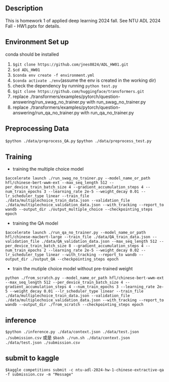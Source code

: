## Description 
This is homework 1 of applied deep learning 2024 fall.
See NTU ADL 2024 Fall - HW1.pptx for details.

## Environment Set up
conda should be installed
1. `$git clone https://github.com/jnes0824/ADL_HW01.git`
2. `$cd ADL_HW01`
3. `$conda env create -f environment.yml`
4. `$conda activate ./env`(assume the env is created in the working dir)
5. check the dependency by running `python test.py`
6. `$git clone https://github.com/huggingface/transformers.git`
7. replace ./transformers/examples/pytorch/question-answering/run_swag_no_trainer.py with run_swag_no_trainer.py 
8. replace ./transformers/examples/pytorch/question-answering/run_qa_no_trainer.py with run_qa_no_trainer.py 
## Preprocessing Data
`$python ./data/preprocess_QA.py`
`$python ./data/preprocess_test.py`

## Training 
- training the multiple choice model
```
$accelerate launch ./run_swag_no_trainer.py --model_name_or_path hfl/chinese-bert-wwm-ext --max_seq_length 512 --per_device_train_batch_size 4 --gradient_accumulation_steps 4 --num_train_epochs 3 --learning_rate 2e-5 --weight_decay 0.01 --lr_scheduler_type linear --train_file ./data/multiplechoice_train_data.json --validation_file ./data/multiplechoice_validation_data.json --with_tracking --report_to wandb --output_dir ./output_multiple_choice --checkpointing_steps epoch
```

- training the QA model
```
$accelerate launch ./run_qa_no_trainer.py --model_name_or_path hfl/chinese-macbert-large --train_file ./data/QA_train_data.json --validation_file ./data/QA_validation_data.json --max_seq_length 512 --per_device_train_batch_size 8 --gradient_accumulation_steps 4 --num_train_epochs 2 --learning_rate 2e-5 --weight_decay 0.02 --lr_scheduler_type linear --with_tracking --report_to wandb --output_dir ./output_QA --checkpointing_steps epoch
```
- train the mutiple choice model without pre-trained weight
```
python ./from_scratch.py --model_name_or_path hfl/chinese-bert-wwm-ext --max_seq_length 512 --per_device_train_batch_size 4 --gradient_accumulation_steps 4 --num_train_epochs 3 --learning_rate 2e-5 --weight_decay 0.01 --lr_scheduler_type linear --train_file ./data/multiplechoice_train_data.json --validation_file ./data/multiplechoice_validation_data.json --with_tracking --report_to wandb --output_dir ./from_scratch --checkpointing_steps epoch
```

## inference
`$python ./inference.py ./data/context.json ./data/test.json ./submission.csv`
或是
`$bash ./run.sh ./data/context.json ./data/test.json ./submission.csv`

## submit to kaggle
`$kaggle competitions submit -c ntu-adl-2024-hw-1-chinese-extractive-qa -f submission.csv -m "Message"`